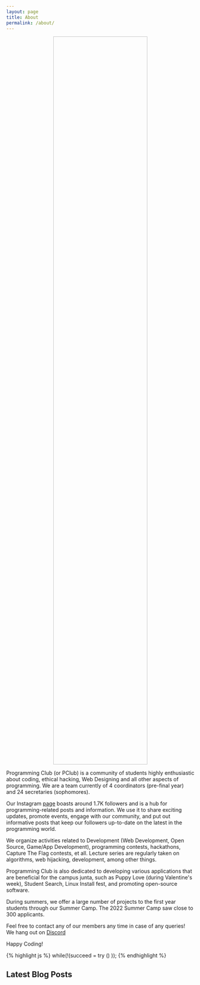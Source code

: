 ```yaml
---
layout: page
title: About
permalink: /about/
---
```

<p align="center">
<img data-src="/pclub-website/images/pclub_logo.png" style="width:50%; height:50%;"/>
</p>


Programming Club (or PClub) is a community of students highly enthusiastic about coding, ethical hacking, Web Designing and all other aspects of programming. We are a team currently of 4 coordinators (pre-final year) and 24 secretaries (sophomores).

Our Instagram [page](https://www.instagram.com/pclubiitk/) boasts around 1.7K followers and is a hub for programming-related posts and information. We use it to share exciting updates, promote events, engage with our community, and put out informative posts that keep our followers up-to-date on the latest in the programming world.

We organize activities related to Development (Web Development, Open Source, Game/App Development), programming contests, hackathons, Capture The Flag contests, et all. Lecture series are regularly taken on algorithms, web hijacking, development, among other things.

Programming Club is also dedicated to developing various applications that are beneficial for the campus junta, such as Puppy Love (during Valentine's week), Student Search, Linux Install fest, and promoting open-source software.

During summers, we offer a large number of projects to the first year students through our Summer Camp. The 2022 Summer Camp saw close to 300 applicants.

Feel free to contact any of our members any time in case of any queries! We hang out on [Discord](https://discord.gg/RGSSrYDTKw)

Happy Coding!

{% highlight js %}
while(!(succeed = try () ));
{% endhighlight %}

<h2> Latest Blog Posts </h2>

